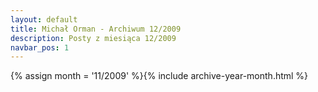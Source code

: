 ```yaml
---
layout: default
title: Michał Orman - Archiwum 12/2009
description: Posty z miesiąca 12/2009
navbar_pos: 1
---
```

{% assign month = '11/2009' %}{% include archive-year-month.html %}